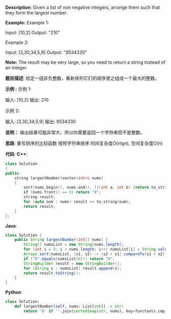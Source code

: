 __Description__:
Given a list of non negative integers, arrange them such that they form the largest number.

__Example:__
Example 1:

Input: [10,2]
Output: "210"

Example 2:

Input: [3,30,34,5,9]
Output: "9534330"

__Note:__
The result may be very large, so you need to return a string instead of an integer.

__题目描述__:
给定一组非负整数，重新排列它们的顺序使之组成一个最大的整数。

__示例 :__
示例 1:

输入: [10,2]
输出: 210

示例 2:

输入: [3,30,34,5,9]
输出: 9534330

__说明：__
输出结果可能非常大，所以你需要返回一个字符串而不是整数。

__思路__:
重写排序的比较函数
按照字符串排序
时间复杂度O(nlgn), 空间复杂度O(n)

__代码__:
__C++__:
```C++
class Solution 
{
public:
    string largestNumber(vector<int>& nums) 
    {
        sort(nums.begin(), nums.end(), [](int a, int b) {return to_string(a) + to_string(b) > to_string(b) + to_string(a);});
        if (nums.front() == 0) return "0";
        string result;
        for (auto num : nums) result += to_string(num);
        return result;
    }
};
```

__Java__:
```Java
class Solution {
    public String largestNumber(int[] nums) {
        String[] numsList = new String[nums.length];
        for (int i = 0; i < nums.length; i++) numsList[i] = String.valueOf(nums[i]);
        Arrays.sort(numsList, (s1, s2) -> (s2 + s1).compareTo(s1 + s2));
        if ("0".equals(numsList[0])) return "0";
        StringBuilder result = new StringBuilder();
        for (String s : numsList) result.append(s);
        return result.toString();
    }
}
```

__Python__:
```Python
class Solution:
    def largestNumber(self, nums: List[int]) -> str:
        return '0' if ''.join(sorted(map(str, nums), key=functools.cmp_to_key(lambda x, y: 0 if x + y == y + x else 1 if x + y > y + x else -1), reverse=True))[0] == '0' else ''.join(sorted(map(str, nums), key=functools.cmp_to_key(lambda x, y: 0 if x + y == y + x else 1 if x + y > y + x else -1), reverse=True))
```